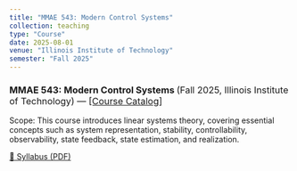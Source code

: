 ```yaml
---
title: "MMAE 543: Modern Control Systems"
collection: teaching
type: "Course"
date: 2025-08-01
venue: "Illinois Institute of Technology"
semester: "Fall 2025"
---
```


<h3>
  MMAE 543: Modern Control Systems
  <span style="font-weight:normal">
    (Fall 2025, Illinois Institute of Technology)
    &mdash;
    <a href="https://catalog.iit.edu/courses/mmae/" target="_blank">[Course Catalog]</a>
  </span>
</h3>
Scope: This course introduces linear systems theory, covering essential concepts such as system representation, stability, controllability, observability, state feedback, state estimation, and realization.

<p>
  <a class="btn btn--primary"
     href="https://ersindas.github.io/files/syllabus.pdf"
     target="_blank" rel="noopener">
    📄 Syllabus (PDF)
  </a>
</p>
